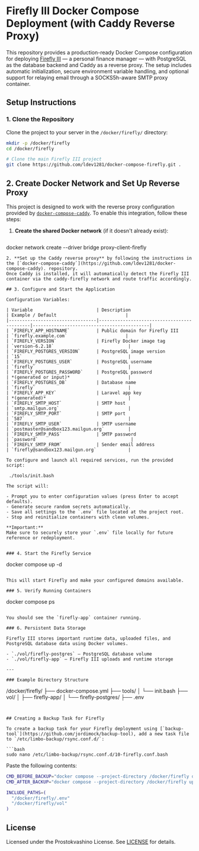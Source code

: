 # Firefly III Docker Compose Deployment (with Caddy Reverse Proxy)

This repository provides a production-ready Docker Compose configuration for deploying [Firefly III](https://firefly-iii.org) — a personal finance manager — with PostgreSQL as the database backend and Caddy as a reverse proxy. The setup includes automatic initialization, secure environment variable handling, and optional support for relaying email through a SOCKS5h-aware SMTP proxy container.

## Setup Instructions

### 1. Clone the Repository

Clone the project to your server in the `/docker/firefly/` directory:

```bash
mkdir -p /docker/firefly
cd /docker/firefly

# Clone the main Firefly III project
git clone https://github.com/ldev1281/docker-compose-firefly.git .
```
## 2. Create Docker Network and Set Up Reverse Proxy

This project is designed to work with the reverse proxy configuration provided by [`docker-compose-caddy`](https://github.com/ldev1281/docker-compose-caddy). To enable this integration, follow these steps:

1. **Create the shared Docker network** (if it doesn't already exist):

   ```bash
 docker network create --driver bridge proxy-client-firefly
   ```
2. **Set up the Caddy reverse proxy** by following the instructions in the [`docker-compose-caddy`](https://github.com/ldev1281/docker-compose-caddy). repository.
   Once Caddy is installed, it will automatically detect the Firefly III container via the caddy-firefly network and route traffic accordingly.

## 3. Configure and Start the Application

Configuration Variables:

| Variable                        | Description                                | Example / Default                          |
|---------------------------------|--------------------------------------------|--------------------------------------------|
| `FIREFLY_APP_HOSTNAME`          | Public domain for Firefly III              | `firefly.example.com`                      |
| `FIREFLY_VERSION`               | Firefly Docker image tag                   | `version-6.2.18`                            |
| `FIREFLY_POSTGRES_VERSION`      | PostgreSQL image version                   | `15`                                        |
| `FIREFLY_POSTGRES_USER`         | PostgreSQL username                        | `firefly`                                   |
| `FIREFLY_POSTGRES_PASSWORD`     | PostgreSQL password                        | *(generated or input)*                      |
| `FIREFLY_POSTGRES_DB`           | Database name                              | `firefly`                                   |
| `FIREFLY_APP_KEY`               | Laravel app key                            | *(generated)*                               |
| `FIREFLY_SMTP_HOST`             | SMTP host                                  | `smtp.mailgun.org`                          |
| `FIREFLY_SMTP_PORT`             | SMTP port                                  | `587`                                       |
| `FIREFLY_SMTP_USER`             | SMTP username                              | `postmaster@sandbox123.mailgun.org`         |
| `FIREFLY_SMTP_PASS`             | SMTP password                              | `password`                                   |
| `FIREFLY_SMTP_FROM`             | Sender email address                       | `firefly@sandbox123.mailgun.org`            |

To configure and launch all required services, run the provided script:

    ./tools/init.bash

The script will:

- Prompt you to enter configuration values (press Enter to accept defaults).
- Generate secure random secrets automatically.
- Save all settings to the `.env` file located at the project root.
- Stop and reinitialize containers with clean volumes.

**Important:**  
Make sure to securely store your `.env` file locally for future reference or redeployment.


### 4. Start the Firefly Service

```
docker compose up -d
```

This will start Firefly and make your configured domains available.

### 5. Verify Running Containers

```
docker compose ps
```

You should see the `firefly-app` container running.

### 6. Persistent Data Storage

Firefly III stores important runtime data, uploaded files, and PostgreSQL database data using Docker volumes.

- `./vol/firefly-postgres` – PostgreSQL database volume
- `./vol/firefly-app` – Firefly III uploads and runtime storage

---

### Example Directory Structure

```
/docker/firefly/
├── docker-compose.yml
├── tools/
│ └── init.bash
├── vol/
│ ├── firefly-app/
│ └── firefly-postgres/ 
├── .env 
```


## Creating a Backup Task for Firefly

To create a backup task for your Firefly deployment using [`backup-tool`](https://github.com/jordimock/backup-tool), add a new task file to `/etc/limbo-backup/rsync.conf.d/`:

```bash
sudo nano /etc/limbo-backup/rsync.conf.d/10-firefly.conf.bash
```

Paste the following contents:

```bash
CMD_BEFORE_BACKUP="docker compose --project-directory /docker/firefly down"
CMD_AFTER_BACKUP="docker compose --project-directory /docker/firefly up -d"

INCLUDE_PATHS=(
  "/docker/firefly/.env"
  "/docker/firefly/vol"
)
```
## License

Licensed under the Prostokvashino License. See [LICENSE](LICENSE) for details.
